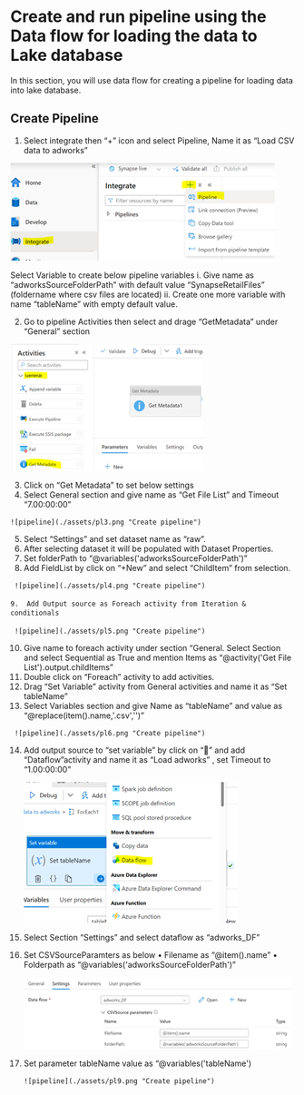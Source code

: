 # Create and run pipeline using the Data flow for loading the data to Lake database

In this section, you will use data flow for creating a pipeline for loading data into lake database.

## Create Pipeline

1.	Select integrate then  “+” icon and select  Pipeline, Name it as “Load CSV data to adworks”

 ![pipeline](./assets/pl1.png "Create pipeline")
 
Select Variable to create below pipeline variables 
  i.	Give name as “adworksSourceFolderPath” with default value “SynapseRetailFiles” (foldername where csv files are located)
  ii.	Create one more variable with name “tableName” with empty default value.
  
  
  2.	Go to pipeline Activities then select and drage “GetMetadata” under “General” section 
   
   ![pipeline](./assets/pl2.png "Create pipeline")
   
  3.	Click on “Get Metadata” to set below settings
  4.	Select General section and give name as “Get File List”  and Timeout “7.00:00:00”
 
    
    ![pipeline](./assets/pl3.png "Create pipeline")
    
  5.	Select “Settings” and set dataset name as “raw”. 
  6.	After selecting dataset it will be populated with Dataset Properties.
  7.	Set folderPath to “@variables('adworksSourceFolderPath')”
  8.	Add FieldList by click on “+New” and select “ChildItem” from selection.

     ![pipeline](./assets/pl4.png "Create pipeline") 
     
    9.	Add Output source as Foreach activity from Iteration & conditionals
    
     ![pipeline](./assets/pl5.png "Create pipeline") 
     
   10.	Give name to foreach activity under section “General.
       Select Section and select Sequential as True and  mention Items as    “@activity('Get File List').output.childItems”
   11.	Double click on “Foreach” activity  to add activities.
   12.	Drag “Set Variable” activity from General activities and name it as “Set tableName”
   13.	Select Variables section and give Name as “tableName” and value as “@replace(item().name,'.csv','')”

     
     ![pipeline](./assets/pl6.png "Create pipeline")
      
    
14.	Add output source to “set variable” by click on “” and add “Dataflow”activity  and name it as “Load adworks” , set Timeout to “1.00:00:00”
  
      ![pipeline](./assets/pl7.png "Create pipeline")
       
  15.	 Select Section “Settings” and select dataflow as “adworks_DF”
16.	Set CSVSourceParamters as below
•	Filename as “@item().name”
•	Folderpath as “@variables('adworksSourceFolderPath')”      
    
       ![pipeline](./assets/pl8.png "Create pipeline")
        
     
17.	Set parameter tableName value as “@variables('tableName')
   
        ![pipeline](./assets/pl9.png "Create pipeline")



